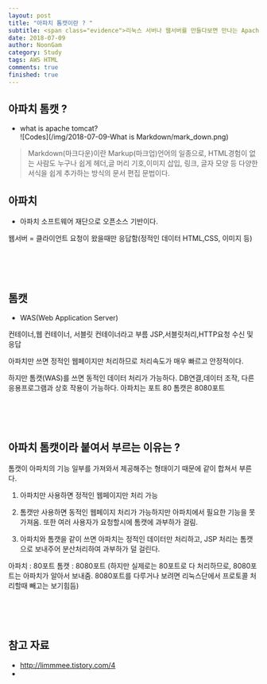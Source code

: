 ```yaml
---
layout: post
title: "아파치 톰캣이란 ? "
subtitle: <span class="evidence">리눅스 서버나 웹서버를 만들다보면 만나는 Apache Tomcat에 대해 알아보자.</span>
date: 2018-07-09
author: NoonGam
category: Study
tags: AWS HTML
comments: true
finished: true
---
```




## 아파치 톰캣 ?

- what is apache tomcat? <br>
![Codes](/img/2018-07-09-What is Markdown/mark_down.png)
>Markdown(마크다운)이란 Markup(마크업)언어의 일종으로, HTML경험이 없는 사람도 누구나 쉽게 헤더,글 머리 기호,이미지 삽입, 링크, 글자 모양 등 다양한 서식을 쉽게 추가하는 방식의  <span class="evidence">문서 편집 문법</span>이다.


## 아파치
- 아파치 소프트웨어 재단으로 오픈소스 기반이다.

웹서버 = 클라이언트 요청이 왔을때만 응답함(정적인 데이터 HTML,CSS, 이미지 등)

<br><br><br>
## 톰캣
- WAS(Web Application Server)

컨테이너,웹 컨테이너, 서블릿 컨테이너라고 부름
JSP,서블릿처리,HTTP요청 수신 및 응답


아파치만 쓰면 정적인 웹페이지만 처리하므로 처리속도가 매우 빠르고 안정적이다.

하지만 톰캣(WAS)를 쓰면 동적인 데이터 처리가 가능하다. DB연결,데이터 조작, 다른 응용프로그램과 상호 작용이 가능하다.
아파치는 포트 80
톰캣은 8080포트

<br><br><br>
## 아파치 톰캣이라 붙여서 부르는 이유는 ?

톰캣이 아파치의 기능 일부를 가져와서 제공해주는 형태이기 때문에 같이 합쳐서 부른다.


1. 아파치만 사용하면 정적인 웹페이지만 처리 가능

2. 톰캣만 사용하면 동적인 웹페이지 처리가 가능하지만 아파치에서 필요한 기능을 못가져옴.
또한 여러 사용자가 요청할시에 톰캣에 과부하가 걸림.

3. 아파치와 톰캣을 같이 쓰면 아파치는 정적인 데이터만 처리하고, JSP 처리는 톰캣으로 보내주어 분산처리하여 과부하가 덜 걸린다.

아파치 : 80포트
톰캣 : 8080포트
(하지만 실제로는 80포트로 다 처리하므로, 8080포트는 아파치가 알아서 보내줌. 8080포트를 다루거나 보려면 리눅스단에서 프로토콜 처리할때 빼고는 보기힘듬)



<br><br><br>
## 참고 자료

- http://limmmee.tistory.com/4
-
